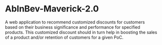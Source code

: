 # AbInBev-Maverick-2.0
A web application to recommend customized discounts for customers based on their business significance and performance for specified products.
This customized discount should in turn help in boosting the sales of a product and/or retention of customers for a given PoC.
